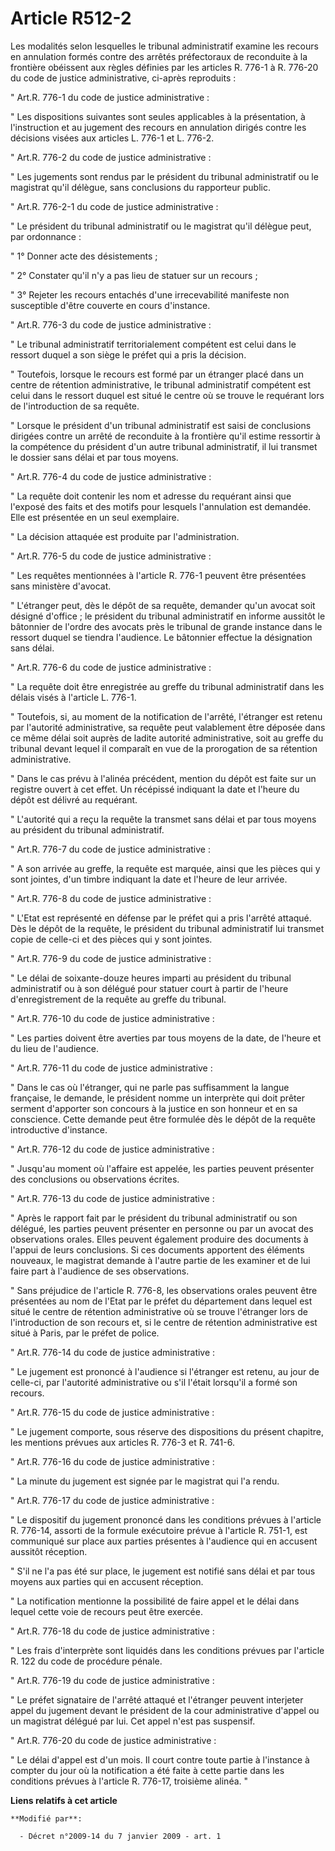 # Article R512-2

Les modalités selon lesquelles le tribunal administratif examine les recours en annulation formés contre des arrêtés
préfectoraux de reconduite à la frontière obéissent aux règles définies par les articles R. 776-1 à R. 776-20 du code de
justice administrative, ci-après reproduits : 

" Art.R. 776-1 du code de justice administrative : 

" Les dispositions suivantes sont seules applicables à la présentation, à l'instruction et au jugement des recours en
annulation dirigés contre les décisions visées aux articles L. 776-1 et L. 776-2. 

" Art.R. 776-2 du code de justice administrative : 

" Les jugements sont rendus par le président du tribunal administratif ou le magistrat qu'il délègue, sans conclusions du
rapporteur public. 

" Art.R. 776-2-1 du code de justice administrative : 

" Le président du tribunal administratif ou le magistrat qu'il délègue peut, par ordonnance : 

" 1° Donner acte des désistements ; 

" 2° Constater qu'il n'y a pas lieu de statuer sur un recours ; 

" 3° Rejeter les recours entachés d'une irrecevabilité manifeste non susceptible d'être couverte en cours d'instance. 

" Art.R. 776-3 du code de justice administrative : 

" Le tribunal administratif territorialement compétent est celui dans le ressort duquel a son siège le préfet qui a pris la
décision. 

" Toutefois, lorsque le recours est formé par un étranger placé dans un centre de rétention administrative, le tribunal
administratif compétent est celui dans le ressort duquel est situé le centre où se trouve le requérant lors de l'introduction
de sa requête. 

" Lorsque le président d'un tribunal administratif est saisi de conclusions dirigées contre un arrêté de reconduite à la
frontière qu'il estime ressortir à la compétence du président d'un autre tribunal administratif, il lui transmet le dossier
sans délai et par tous moyens. 

" Art.R. 776-4 du code de justice administrative : 

" La requête doit contenir les nom et adresse du requérant ainsi que l'exposé des faits et des motifs pour lesquels
l'annulation est demandée. Elle est présentée en un seul exemplaire. 

" La décision attaquée est produite par l'administration. 

" Art.R. 776-5 du code de justice administrative : 

" Les requêtes mentionnées à l'article R. 776-1 peuvent être présentées sans ministère d'avocat. 

" L'étranger peut, dès le dépôt de sa requête, demander qu'un avocat soit désigné d'office ; le président du tribunal
administratif en informe aussitôt le bâtonnier de l'ordre des avocats près le tribunal de grande instance dans le ressort
duquel se tiendra l'audience. Le bâtonnier effectue la désignation sans délai. 

" Art.R. 776-6 du code de justice administrative : 

" La requête doit être enregistrée au greffe du tribunal administratif dans les délais visés à l'article L. 776-1. 

" Toutefois, si, au moment de la notification de l'arrêté, l'étranger est retenu par l'autorité administrative, sa requête
peut valablement être déposée dans ce même délai soit auprès de ladite autorité administrative, soit au greffe du tribunal
devant lequel il comparaît en vue de la prorogation de sa rétention administrative. 

" Dans le cas prévu à l'alinéa précédent, mention du dépôt est faite sur un registre ouvert à cet effet. Un récépissé
indiquant la date et l'heure du dépôt est délivré au requérant. 

" L'autorité qui a reçu la requête la transmet sans délai et par tous moyens au président du tribunal administratif. 

" Art.R. 776-7 du code de justice administrative : 

" A son arrivée au greffe, la requête est marquée, ainsi que les pièces qui y sont jointes, d'un timbre indiquant la date et
l'heure de leur arrivée. 

" Art.R. 776-8 du code de justice administrative : 

" L'Etat est représenté en défense par le préfet qui a pris l'arrêté attaqué. Dès le dépôt de la requête, le président du
tribunal administratif lui transmet copie de celle-ci et des pièces qui y sont jointes. 

" Art.R. 776-9 du code de justice administrative : 

" Le délai de soixante-douze heures imparti au président du tribunal administratif ou à son délégué pour statuer court à
partir de l'heure d'enregistrement de la requête au greffe du tribunal. 

" Art.R. 776-10 du code de justice administrative : 

" Les parties doivent être averties par tous moyens de la date, de l'heure et du lieu de l'audience. 

" Art.R. 776-11 du code de justice administrative : 

" Dans le cas où l'étranger, qui ne parle pas suffisamment la langue française, le demande, le président nomme un interprète
qui doit prêter serment d'apporter son concours à la justice en son honneur et en sa conscience. Cette demande peut être
formulée dès le dépôt de la requête introductive d'instance. 

" Art.R. 776-12 du code de justice administrative : 

" Jusqu'au moment où l'affaire est appelée, les parties peuvent présenter des conclusions ou observations écrites. 

" Art.R. 776-13 du code de justice administrative : 

" Après le rapport fait par le président du tribunal administratif ou son délégué, les parties peuvent présenter en personne
ou par un avocat des observations orales. Elles peuvent également produire des documents à l'appui de leurs conclusions. Si
ces documents apportent des éléments nouveaux, le magistrat demande à l'autre partie de les examiner et de lui faire part à
l'audience de ses observations. 

" Sans préjudice de l'article R. 776-8, les observations orales peuvent être présentées au nom de l'Etat par le préfet du
département dans lequel est situé le centre de rétention administrative où se trouve l'étranger lors de l'introduction de son
recours et, si le centre de rétention administrative est situé à Paris, par le préfet de police. 

" Art.R. 776-14 du code de justice administrative : 

" Le jugement est prononcé à l'audience si l'étranger est retenu, au jour de celle-ci, par l'autorité administrative ou s'il
l'était lorsqu'il a formé son recours. 

" Art.R. 776-15 du code de justice administrative : 

" Le jugement comporte, sous réserve des dispositions du présent chapitre, les mentions prévues aux articles R. 776-3 et R.
741-6. 

" Art.R. 776-16 du code de justice administrative : 

" La minute du jugement est signée par le magistrat qui l'a rendu. 

" Art.R. 776-17 du code de justice administrative : 

" Le dispositif du jugement prononcé dans les conditions prévues à l'article R. 776-14, assorti de la formule exécutoire
prévue à l'article R. 751-1, est communiqué sur place aux parties présentes à l'audience qui en accusent aussitôt réception. 

" S'il ne l'a pas été sur place, le jugement est notifié sans délai et par tous moyens aux parties qui en accusent
réception. 

" La notification mentionne la possibilité de faire appel et le délai dans lequel cette voie de recours peut être exercée. 

" Art.R. 776-18 du code de justice administrative : 

" Les frais d'interprète sont liquidés dans les conditions prévues par l'article R. 122 du code de procédure pénale. 

" Art.R. 776-19 du code de justice administrative : 

" Le préfet signataire de l'arrêté attaqué et l'étranger peuvent interjeter appel du jugement devant le président de la cour
administrative d'appel ou un magistrat délégué par lui. Cet appel n'est pas suspensif. 

" Art.R. 776-20 du code de justice administrative : 

" Le délai d'appel est d'un mois. Il court contre toute partie à l'instance à compter du jour où la notification a été faite
à cette partie dans les conditions prévues à l'article R. 776-17, troisième alinéa. "

**Liens relatifs à cet article**

	**Modifié par**:

	  - Décret n°2009-14 du 7 janvier 2009 - art. 1
